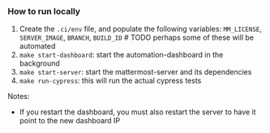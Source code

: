 ### How to run locally

1. Create the `.ci/env` file, and populate the following variables: `MM_LICENSE`, `SERVER_IMAGE`, `BRANCH`, `BUILD_ID` # TODO perhaps some of these will be automated
2. `make start-dashboard`: start the automation-dashboard in the background
3. `make start-server`: start the mattermost-server and its dependencies
4. `make run-cypress`: this will run the actual cypress tests

Notes:
- If you restart the dashboard, you must also restart the server to have it point to the new dashboard IP
